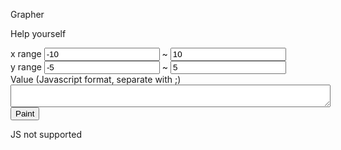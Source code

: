 <p>Grapher</p>
<p>Help yourself</p>

<div id='grapherdiv'>
<div>
<label>x range</label>
<input id='xmin' type='text' width='30px' value='-10'/>
~
<input id='xmax' type='text' width='30px' value='10'/>
<br/>
<label>y range</label>
<input id='ymin' type='text' width='30px' value='-5'/>
~
<input id='ymax' type='text' width='30px' value='5'/>
</div>

<div>
<label>Value (Javascript format, separate with ;)</label><br/>
<textarea style='width:512' height='3' id='srctext'></textarea><br/>
<button id='paintit'>Paint</button>
</div>

<canvas id='cloth' height='2048px' width='2560px'>JS not supported</canvas>
</div>

<script> 
</script>
<script>var grapher = new GrapherController("#grapherdiv");</script>

